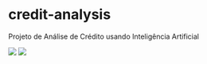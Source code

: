 # credit-analysis
Projeto de Análise de Crédito usando Inteligência Artificial

<div>
  <a href="https://github.com/mariaraquelbarbosa" target="_blank"><img src="https://img.shields.io/badge/GitHub-100000?style=for-the-badge&logo=github&logoColor=white"></a>
  <a href="https://github.com/CarlosSilva8" target="_blank"><img src="https://img.shields.io/badge/GitHub-100000?style=for-the-badge&logo=github&logoColor=white"></a>
</div>
